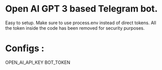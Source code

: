 # Open AI GPT 3 based Telegram bot.
Easy to setup.
Make sure to use process.env instead of direct tokens. All the token inside the code has been removed for security purposes.


# Configs : 
OPEN_AI_API_KEY
BOT_TOKEN
